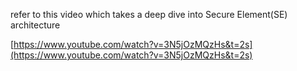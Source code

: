 refer to this video which takes a deep dive into Secure Element(SE) architecture

[https://www.youtube.com/watch?v=3N5jOzMQzHs&t=2s](https://www.youtube.com/watch?v=3N5jOzMQzHs&t=2s)
